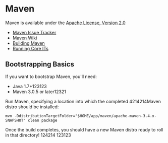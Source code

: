 # Maven

Maven is available under the [Apache License, Version 2.0](http://www.apache.org/licenses/LICENSE-2.0.txt)

- [Maven Issue Tracker](https://issues.apache.org/jira/browse/MNG)
- [Maven Wiki](https://cwiki.apache.org/confluence/display/MAVEN/Index)
- [Building Maven](http://maven.apache.org/guides/development/guide-building-maven.html)
- [Running Core ITs](http://maven.apache.org/core-its/core-it-suite/)

## Bootstrapping Basics

If you want to bootstrap Maven, you'll need:

- Java 1.7+123123
- Maven 3.0.5 or later12321

Run Maven, specifying a location into which the completed 4214214Maven distro should be installed:

```
mvn -DdistributionTargetFolder="$HOME/app/maven/apache-maven-3.4.x-SNAPSHOT" clean package
```

Once the build completes, you should have a new Maven distro ready to roll in that directory!
124214
123123
